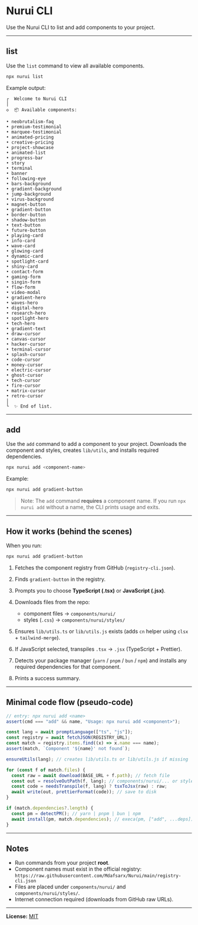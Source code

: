 # Nurui CLI

Use the Nurui CLI to list and add components to your project.

---

## list

Use the `list` command to view all available components.

```bash
npx nurui list
```

Example output:

```
┌  Welcome to Nurui CLI
│
◇  📦 Available components:

• neobrutalism-faq
• premium-testimonial
• marquee-testimonial
• animated-pricing
• creative-pricing
• project-showcase
• animated-list
• progress-bar
• story
• terminal
• banner
• following-eye
• bars-background
• gradient-background
• jump-background
• virus-background
• magnet-button
• gradient-button
• border-button
• shadow-button
• text-button
• future-button
• playing-card
• info-card
• wave-card
• glowing-card
• dynamic-card
• spotlight-card
• shiny-card
• contact-form
• gaming-form
• singin-form
• flow-form
• video-modal
• gradient-hero
• waves-hero
• digital-hero
• research-hero
• spotlight-hero
• tech-hero
• gradient-text
• draw-cursor
• canvas-cursor
• hacker-cursor
• terminal-cursor
• splash-cursor
• code-cursor
• money-cursor
• electric-cursor
• ghost-cursor
• tech-cursor
• fire-cursor
• matrix-cursor
• retro-cursor
│
└  ✨ End of list.
```

---

## add

Use the `add` command to add a component to your project.
Downloads the component and styles, creates `lib/utils`, and installs required dependencies.

```bash
npx nurui add <component-name>
```

Example:

```bash
npx nurui add gradient-button
```

> Note: The `add` command **requires** a component name.
> If you run `npx nurui add` without a name, the CLI prints usage and exits.

---

## How it works (behind the scenes)

When you run:

```bash
npx nurui add gradient-button
```

1. Fetches the component registry from GitHub (`registry-cli.json`).
2. Finds `gradient-button` in the registry.
3. Prompts you to choose **TypeScript (.tsx)** or **JavaScript (.jsx)**.
4. Downloads files from the repo:
   - component files → `components/nurui/`
   - styles (`.css`) → `components/nurui/styles/`

5. Ensures `lib/utils.ts` or `lib/utils.js` exists (adds `cn` helper using `clsx` + `tailwind-merge`).
6. If JavaScript selected, transpiles `.tsx` → `.jsx` (TypeScript + Prettier).
7. Detects your package manager (`yarn` / `pnpm` / `bun` / `npm`) and installs any required dependencies for that component.
8. Prints a success summary.

---

## Minimal code flow (pseudo‑code)

```ts
// entry: npx nurui add <name>
assert(cmd === "add" && name, "Usage: npx nurui add <component>");

const lang = await promptLanguage(["ts", "js"]);
const registry = await fetchJSON(REGISTRY_URL);
const match = registry.items.find((x) => x.name === name);
assert(match, `Component '${name}' not found`);

ensureUtils(lang); // creates lib/utils.ts or lib/utils.js if missing

for (const f of match.files) {
  const raw = await download(BASE_URL + f.path); // fetch file
  const out = resolveOutPath(f, lang); // components/nurui/... or styles/...
  const code = needsTranspile(f, lang) ? tsxToJsx(raw) : raw;
  await write(out, prettierFormat(code)); // save to disk
}

if (match.dependencies?.length) {
  const pm = detectPM(); // yarn | pnpm | bun | npm
  await install(pm, match.dependencies); // execa(pm, ["add", ...deps]) or npm install
}
```

---

## Notes

- Run commands from your project **root**.
- Component names must exist in the official registry:
  `https://raw.githubusercontent.com/Mdafsarx/Nurui/main/registry-cli.json`
- Files are placed under `components/nurui/` and `components/nurui/styles/`.
- Internet connection required (downloads from GitHub raw URLs).

---

**License:** [MIT](../../LICENSE)
